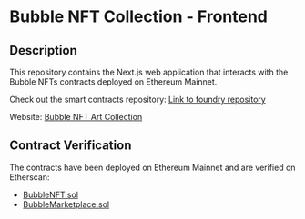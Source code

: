 # Bubble NFT Collection - Frontend

## Description

This repository contains the Next.js web application that interacts with the Bubble NFTs contracts deployed on Ethereum Mainnet.

Check out the smart contracts repository: [Link to foundry repository](https://github.com/Marcolopeez/foundry-bubble-contracts)

Website: [Bubble NFT Art Collection](https://www.bubblemarketplace.com/)

## Contract Verification

The contracts have been deployed on Ethereum Mainnet and are verified on Etherscan:

- [BubbleNFT.sol](https://etherscan.io/address/0x4F6F7E97e1dFea19663c4009B43E9d7DdcA41edA)
- [BubbleMarketplace.sol](https://etherscan.io/address/0x2404486441481Acc6f96e8c647EB77D08e17cC20)



